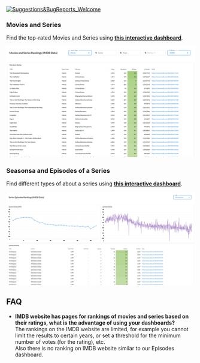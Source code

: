 [![Suggestions&BugReports_Welcome](https://img.shields.io/badge/Suggestions-BugReports-blue)](https://github.com/vvaezian/IMDB-Ratings/issues)

### Movies and Series
Find the top-rated Movies and Series using **[this interactive dashboard](http://metabase.intellimenta.com/public/dashboard/eae564a4-d9a3-46b1-9cd4-1f95ab5b1b18)**.

<img src="Files/dash1.png" width="800">

### Seasonsa and Episodes of a Series
Find different types of about a series using **[this interactive dashboard](http://metabase.intellimenta.com/public/dashboard/bb812d83-7cef-404e-8e14-87e1552cbe7c)**.

<img src="Files/dash21.png" width="800">

## FAQ
- **IMDB website has pages for rankings of movies and series based on their ratings, what is the advantage of using your dashboards?**  
The rankings on the IMDB website are limited, for example you cannot limit the results to certain years, or set a threshold for the minimum number of votes (for the rating), etc.  
Also there is no ranking on IMDB website similar to our Episodes dashboard.
